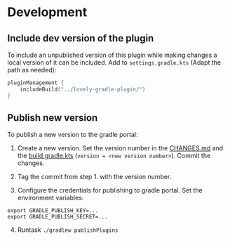 # Development

## Include dev version of the plugin

To include an unpublished version of this plugin while making changes a local version of it can be included.
Add to `settings.gradle.kts` (Adapt the path as needed):

```kotlin
pluginManagement {
    includeBuild("../lovely-gradle-plugin/")
}
```

## Publish new version

To publish a new version to the gradle portal:

1. Create a new version. Set the version number in the [CHANGES.md](CHANGES.md) and the 
   [build.gradle.kts](build.gradle.kts) (`version = <new version number>`). Commit the changes. 

2. Tag the commit from step 1. with the version number. 

3. Configure the credentials for publishing to gradle portal. Set the environment variables:

```shell
export GRADLE_PUBLISH_KEY=...
export GRADLE_PUBLISH_SECRET=...
```

4. Runtask `./gradlew publishPlugins`

